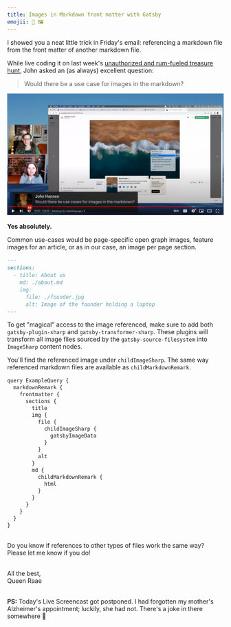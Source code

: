 ```yaml
---
title: Images in Markdown front matter with Gatsby
emojii: 📄 🖼
---
```


I showed you a neat little trick in Friday's email: referencing a markdown file from the front matter of another markdown file.

While live coding it on last week's [unauthorized and rum-fueled treasure hunt](https://youtu.be/Wipi2lw6Mvc?t=3412), John asked an (as always) excellent question:

> Would there be a use case for images in the markdown?

[![Link directly to the answer](./yt-screengrab.jpg)](https://youtu.be/Wipi2lw6Mvc?t=3412 "Screengrab of John's question overlayed on the screen and Mirjam and I searching for an image on Unsplash")

**Yes absolutely.**

Common use-cases would be page-specific open graph images, feature images for an article, or as in our case, an image per page section.

```md
---
sections:
  - title: About us
    md: ./about.md
    img:
      file: ./founder.jpg
      alt: Image of the founder holding a laptop
---
```

To get "magical" access to the image referenced, make sure to add both `gatsby-plugin-sharp` and `gatsby-transformer-sharp`. These plugins will transform all image files sourced by the `gatsby-source-filesystem` into `ImageSharp` content nodes.

You'll find the referenced image under `childImageSharp`. The same way referenced markdown files are available as `childMarkdownRemark`.

```
query ExampleQuery {
  markdownRemark {
    frontmatter {
      sections {
        title
        img {
          file {
            childImageSharp {
              gatsbyImageData
            }
          }
          alt
        }
        md {
          childMarkdownRemark {
            html
          }
        }
      }
    }
  }
}
```

&nbsp;  
Do you know if references to other types of files work the same way?  
Please let me know if you do!

&nbsp;  
All the best,  
Queen Raae

&nbsp;  
**PS:** Today's Live Screencast got postponed. I had forgotten my mother's Alzheimer's appointment; luckily, she had not. There's a joke in there somewhere 🤪
